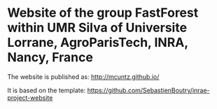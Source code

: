 # Website of the group FastForest within UMR Silva of Universite Lorrane, AgroParisTech, INRA, Nancy, France

The website is published as: http://mcuntz.github.io/

It is based on the template: https://github.com/SebastienBoutry/inrae-project-website
